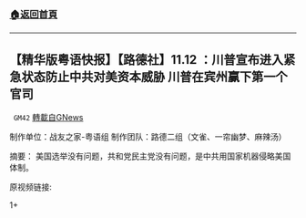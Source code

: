 ###  [:house:返回首頁](https://github.com/ourhimalayas/txt)
---

## 【精华版粤语快报】【路德社】11.12 ：川普宣布进入紧急状态防止中共对美资本威胁 川普在宾州赢下第一个官司
` GM42` [轉載自GNews](https://gnews.org/zh-hans/555697/)

制作单位：战友之家-粤语组
制作团队：路德二组（文雀、一帘幽梦、麻辣汤）



摘要：
美国选举没有问题，共和党民主党没有问题，是中共用国家机器侵略美国体制。

原视频链接:



1+
